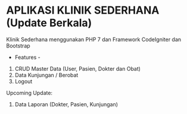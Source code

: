 # APLIKASI KLINIK SEDERHANA (Update Berkala)

Klinik Sederhana menggunakan PHP 7 dan Framework CodeIgniter dan Bootstrap
- Features -
1) CRUD Master Data (User, Pasien, Dokter dan Obat)
2) Data Kunjungan / Berobat
3) Logout

Upcoming Update:
1) Data Laporan (Dokter, Pasien, Kunjungan)
